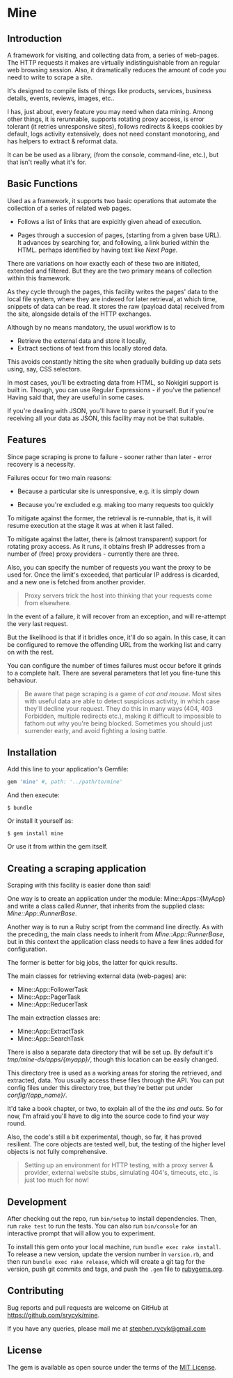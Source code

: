# Mine

## Introduction

A framework for visiting, and collecting data from, a series of web-pages.
The HTTP requests it makes are virtually indistinguishable from an regular
web browsing session. Also, it dramatically reduces the amount of code you
need to write to scrape a site.

It's designed to compile lists of things like products, services,
business details, events, reviews, images, etc..

I has, just about, every feature you may need when data mining.
Among other things, it is rerunnable, supports rotating proxy access,
is error tolerant (it retries unresponsive sites),
follows redirects &amp; keeps cookies by default,
logs activity extensively, does not need constant monotoring,
and has helpers to extract &amp; reformat data.

It can be be used as a library, (from the console, command-line, etc.),
but that isn't really what it's for.

## Basic Functions

Used as a framework, it supports two basic operations that automate
the collection of a series of related web pages.

* Follows a list of links that are expicitly given ahead of execution.

* Pages through a succesion of pages, (starting from a given base URL).
  It advances by searching for, and following, a link buried within the HTML.
  perhaps identified by having text like *Next Page*.

There are variations on how exactly each of these two are initiated,
extended and filtered.
But they are the two primary means of collection within this framework.

As they cycle through the pages, this facility writes the pages'
data to the local file system, where they are indexed for later
retrieval, at which time, snippets of data can be read.
It stores the raw (payload data) received from the site, alongside
details of the HTTP exchanges.

Although by no means mandatory, the usual workflow is to

* Retrieve the external data and store it locally,
* Extract sections of text from this locally stored data.

This avoids constantly hitting the site
when gradually building up data sets using, say, CSS selectors.

In most cases, you'll be extracting data from HTML,
so Nokigiri support is built in.
Though, you can use Regular Expressions - if you've the patience!
Having said that, they are useful in some cases.

If you're dealing with JSON, you'll have to parse it yourself.
But if you're receiving all your data as JSON, this facility may
not be that suitable.

## Features

Since page scraping is prone to failure - sooner rather than
later - error recovery is a necessity.

Failures occur for two main reasons:

* Because a particular site is unresponsive, e.g. it is simply down

* Because you're excluded e.g. making too many requests too quickly

To mitigate against the former, the retrieval is re-runnable, that is,
it will resume execution at the stage it was at when it last failed.

To mitigate against the latter, there is (almost transparent) support
for rotating proxy access. As it runs, it obtains fresh IP addresses
from a number of (free) proxy providers - currently there are three.

Also, you can specify the number of requests
you want the proxy to be used for.
Once the limit's exceeded, that particular IP address is dicarded,
and a new one is fetched from another provider.

> Proxy servers trick the host into thinking
> that your requests come from elsewhere.

In the event of a failure, it will recover from an exception,
and will re-attempt the very last request.

But the likelihood is that if it bridles once, it'll do so again.
In this case, it can be configured to remove the offending URL from
the working list and carry on with the rest.

You can configure the number of times failures must occur before
it grinds to a complete halt. There are several parameters that let
you fine-tune this behaviour.

> Be aware that page scraping is a game of *cat and mouse*.
> Most sites with useful data are able to detect suspicious activity,
> in which case they'll decline your request.
> They do this in many ways (404, 403 Forbidden, multiple redirects etc.),
> making it difficult to impossible to fathom out why you're being blocked.
> Sometimes you should just surrender early, and avoid fighting a losing battle.

## Installation

Add this line to your application's Gemfile:

```ruby
gem 'mine' #, path: '../path/to/mine'
```

And then execute:

    $ bundle

Or install it yourself as:

    $ gem install mine

Or use it from within the gem itself.

## Creating a scraping application

Scraping with this facility is easier done than said!

One way is to create an application under the module:
Mine::Apps::{MyApp} and write a class called *Runner*, that inherits
from the supplied class: *Mine::App::RunnerBase*.

Another way is to run a Ruby script from the command line directly.
As with the preceding, the main class needs to
inherit from *Mine::App::RunnerBase*, but in this context the
application class needs to have a few lines added for configuration.

The former is better for big jobs, the latter for quick results.

The main classes for retrieving external data (web-pages) are:

* Mine::App::FollowerTask
* Mine::App::PagerTask
* Mine::App::ReducerTask

The main extraction classes are:

* Mine::App::ExtractTask
* Mine::App::SearchTask

There is also a separate data directory that will be set up.
By default it's *tmp/mine-ds/apps/{myapp}/*,
though this location can be easily changed.

This directory tree is used as a working areas for storing
the retrieved, and extracted, data.
You usually access these files through the API.
You can put config files under this directory tree,
but they're better put under *config/{app_name}/*.

It'd take a book chapter, or two, to explain all of the the *ins and outs*.
So for now, I'm afraid you'll have to dig into the source code
to find your way round.

Also, the code's still a bit experimental,
though, so far, it has proved resilient.
The core objects are tested well, but,
the testing of the higher level objects is not fully comprehensive.

> Setting up an environment for HTTP testing,
> with a proxy server &amp; provider,
> external website stubs, simulating 404's, timeouts, etc.,
> is just too much for now!

## Development

After checking out the repo, run `bin/setup` to install dependencies. Then, run `rake test` to run the tests. You can also run `bin/console` for an interactive prompt that will allow you to experiment.

To install this gem onto your local machine, run `bundle exec rake install`. To release a new version, update the version number in `version.rb`, and then run `bundle exec rake release`, which will create a git tag for the version, push git commits and tags, and push the `.gem` file to [rubygems.org](https://rubygems.org).

## Contributing

Bug reports and pull requests are welcome on GitHub
at https://github.com/srycyk/mine.

If you have any queries, please mail me at stephen.rycyk@gmail.com

## License

The gem is available as open source under the terms of the [MIT License](http://opensource.org/licenses/MIT).

